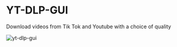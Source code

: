 # YT-DLP-GUI
Download videos from Tik Tok and Youtube with a choice of quality

![yt-dlp-gui](https://boev.dev/yt-dlp-gui-v2.jpg "yt-dlp-gui")
